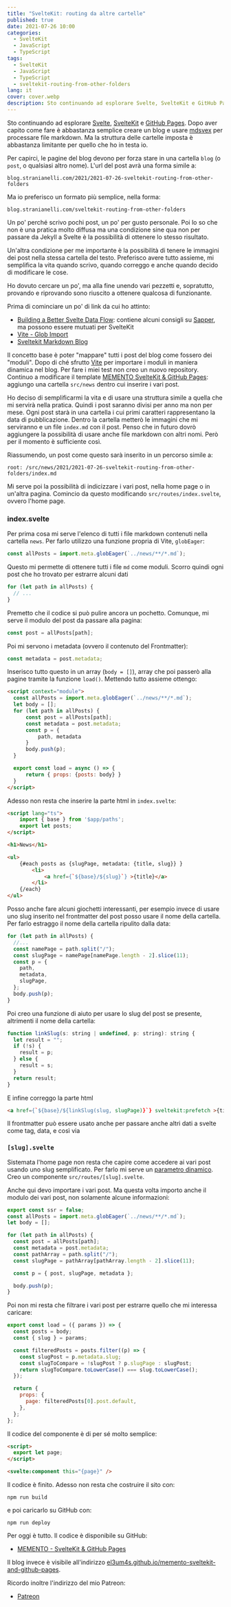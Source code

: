 ```yaml
---
title: "SvelteKit: routing da altre cartelle"
published: true
date: 2021-07-26 10:00
categories:
  - SvelteKit
  - JavaScript
  - TypeScript
tags:
  - SvelteKit
  - JavaScript
  - TypeScript
  - sveltekit-routing-from-other-folders
lang: it
cover: cover.webp
description: Sto continuando ad esplorare Svelte, SvelteKit e GitHub Pages. Dopo aver capito come fare è abbastanza semplice creare un blog e usare mdsvex per processare file markdown. Ma la struttura delle cartelle imposta è abbastanza limitante per quello che ho in testa io.
---
```


Sto continuando ad esplorare [Svelte](https://svelte.dev/), [SvelteKit](https://kit.svelte.dev/) e [GitHub Pages](https://pages.github.com/). Dopo aver capito come fare è abbastanza semplice creare un blog e usare [mdsvex](https://mdsvex.pngwn.io/) per processare file markdown. Ma la struttura delle cartelle imposta è abbastanza limitante per quello che ho in testa io.

Per capirci, le pagine del blog devono per forza stare in una cartella `blog` (o `post`, o qualsiasi altro nome). L'url del post avrà una forma simile a:

```text
blog.stranianelli.com/2021/2021-07-26-sveltekit-routing-from-other-folders
```

Ma io preferisco un formato più semplice, nella forma:

```text
blog.stranianelli.com/sveltekit-routing-from-other-folders
```

Un po' perché scrivo pochi post, un po' per gusto personale. Poi lo so che non è una pratica molto diffusa ma una condizione sine qua non per passare da Jekyll a Svelte è la possibilità di ottenere lo stesso risultato.

Un'altra condizione per me importante è la possibilità di tenere le immagini dei post nella stessa cartella del testo. Preferisco avere tutto assieme, mi semplifica la vita quando scrivo, quando correggo e anche quando decido di modificare le cose.

Ho dovuto cercare un po', ma alla fine unendo vari pezzetti e, sopratutto, provando e riprovando sono riuscito a ottenere qualcosa di funzionante.

Prima di cominciare un po' di link da cui ho attinto:

- [Building a Better Svelte Data Flow](https://www.ryanfiller.com/blog/building-a-better-svelte-data-flow): contiene alcuni consigli su [Sapper](https://sapper.svelte.dev/), ma possono essere mutuati per SvelteKit
- [Vite - Glob Import](https://vitejs.dev/guide/features.html#glob-import)
- [Sveltekit Markdown Blog](https://www.youtube.com/playlist?list=PLm_Qt4aKpfKgonq1zwaCS6kOD-nbOKx7V)

Il concetto base è poter "mappare" tutti i post del blog come fossero dei "moduli". Dopo di ché sfrutto [Vite](https://vitejs.dev/) per importare i moduli in maniera dinamica nel blog. Per fare i miei test non creo un nuovo repository. Continuo a modificare il template [MEMENTO SvelteKit & GitHub Pages](https://github.com/el3um4s/memento-sveltekit-and-github-pages): aggiungo una cartella `src/news` dentro cui inserire i vari post.

Ho deciso di semplificarmi la vita e di usare una struttura simile a quella che mi servirà nella pratica. Quindi i post saranno divisi per anno ma non per mese. Ogni post starà in una cartella i cui primi caratteri rappresentano la data di pubblicazione. Dentro la cartella metterò le immagini che mi serviranno e un file `index.md` con il post. Penso che in futuro dovrò aggiungere la possibilità di usare anche file markdown con altri nomi. Però per il momento è sufficiente così.

Riassumendo, un post come questo sarà inserito in un percorso simile a:

```text
root: /src/news/2021/2021-07-26-sveltekit-routing-from-other-folders/index.md
```

Mi serve poi la possibilità di indicizzare i vari post, nella home page o in un'altra pagina. Comincio da questo modificando `src/routes/index.svelte`, ovvero l'home page.

### index.svelte

Per prima cosa mi serve l'elenco di tutti i file markdown contenuti nella cartella `news`. Per farlo utilizzo una funzione propria di Vite, `globEager`:

```js
const allPosts = import.meta.globEager(`../news/**/*.md`);
```

Questo mi permette di ottenere tutti i file `md` come moduli. Scorro quindi ogni post che ho trovato per estrarre alcuni dati

```js
for (let path in allPosts) {
  // ...
}
```

Premetto che il codice si può pulire ancora un pochetto. Comunque, mi serve il modulo del post da passare alla pagina:

```js
const post = allPosts[path];
```

Poi mi servono i metadata (ovvero il contenuto del Frontmatter):

```js
const metadata = post.metadata;
```

Inserisco tutto questo in un array (`body = []`), array che poi passerò alla pagine tramite la funzione `load()`. Mettendo tutto assieme ottengo:

```html
<script context="module">
  const allPosts = import.meta.globEager(`../news/**/*.md`);
  let body = [];
  for (let path in allPosts) {
      const post = allPosts[path];
      const metadata = post.metadata;
      const p = {
          path, metadata
      }
      body.push(p);
  }

  export const load = async () => {
      return { props: {posts: body} }
  }
</script>
```

Adesso non resta che inserire la parte html in `index.svelte`:

```html
<script lang="ts">
    import { base } from '$app/paths';
    export let posts;
</script>

<h1>News</h1>

<ul>
    {#each posts as {slugPage, metadata: {title, slug}} }
        <li>
            <a href={`${base}/${slug}`} >{title}</a>
        </li>
    {/each}
</ul>
```

Posso anche fare alcuni giochetti interessanti, per esempio invece di usare uno slug inserito nel frontmatter del post posso usare il nome della cartella. Per farlo estraggo il nome della cartella ripulito dalla data:

```js
for (let path in allPosts) {
  //...
  const namePage = path.split("/");
  const slugPage = namePage[namePage.length - 2].slice(11);
  const p = {
    path,
    metadata,
    slugPage,
  };
  body.push(p);
}
```

Poi creo una funzione di aiuto per usare lo slug del post se presente, altrimenti il nome della cartella:

```js
function linkSlug(s: string | undefined, p: string): string {
  let result = "";
  if (!s) {
    result = p;
  } else {
    result = s;
  }
  return result;
}
```

E infine correggo la parte html

```html
<a href={`${base}/${linkSlug(slug, slugPage)}`} sveltekit:prefetch >{title}</a>
```

Il frontmatter può essere usato anche per passare anche altri dati a svelte come tag, data, e così via

### `[slug].svelte`

Sistemata l'home page non resta che capire come accedere ai vari post usando uno slug semplificato. Per farlo mi serve un [parametro dinamico](https://kit.svelte.dev/docs#routing-pages). Creo un componente `src/routes/[slug].svelte`.

Anche qui devo importare i vari post. Ma questa volta importo anche il modulo dei vari post, non solamente alcune informazioni:

```js
export const ssr = false;
const allPosts = import.meta.globEager(`../news/**/*.md`);
let body = [];

for (let path in allPosts) {
  const post = allPosts[path];
  const metadata = post.metadata;
  const pathArray = path.split("/");
  const slugPage = pathArray[pathArray.length - 2].slice(11);

  const p = { post, slugPage, metadata };

  body.push(p);
}
```

Poi non mi resta che filtrare i vari post per estrarre quello che mi interessa caricare:

```js
export const load = ({ params }) => {
  const posts = body;
  const { slug } = params;

  const filteredPosts = posts.filter((p) => {
    const slugPost = p.metadata.slug;
    const slugToCompare = !slugPost ? p.slugPage : slugPost;
    return slugToCompare.toLowerCase() === slug.toLowerCase();
  });

  return {
    props: {
      page: filteredPosts[0].post.default,
    },
  };
};
```

Il codice del componente è di per sé molto semplice:

```html
<script>
  export let page;
</script>

<svelte:component this="{page}" />
```

Il codice è finito. Adesso non resta che costruire il sito con:

```shell
npm run build
```

e poi caricarlo su GitHub con:

```shell
npm run deploy
```

Per oggi è tutto. Il codice è disponibile su GitHub:

- [MEMENTO - SvelteKit & GitHub Pages](https://github.com/el3um4s/memento-sveltekit-and-github-pages)

Il blog invece è visibile all'indirizzo [el3um4s.github.io/memento-sveltekit-and-github-pages](https://el3um4s.github.io/memento-sveltekit-and-github-pages/).

Ricordo inoltre l'indirizzo del mio Patreon:

- [Patreon](https://www.patreon.com/el3um4s)
